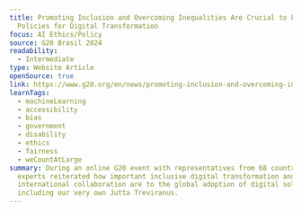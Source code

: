 ```yaml
---
title: Promoting Inclusion and Overcoming Inequalities Are Crucial to Public
  Policies for Digital Transformation
focus: AI Ethics/Policy
source: G20 Brasil 2024
readability:
  - Intermediate
type: Website Article
openSource: true
link: https://www.g20.org/en/news/promoting-inclusion-and-overcoming-inequalities-are-crucial-to-public-policies-for-digital-transformation
learnTags:
  - machineLearning
  - accessibility
  - bias
  - government
  - disability
  - ethics
  - fairness
  - weCountAtLarge
summary: During an online G20 event with representatives from 68 countries,
  experts reiterated how important inclusive digital transformation and
  international collaboration are to the global adoption of digital solutions,
  including our very own Jutta Treviranus.
---
```

